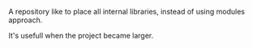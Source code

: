 A repository like to place all internal libraries, instead of using modules approach.

It's usefull when the project became larger.